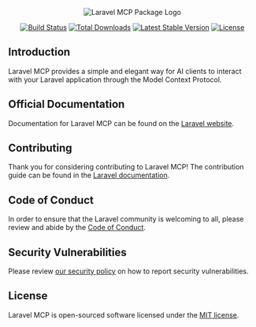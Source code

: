 <p align="center"><img src="/art/logo.svg" alt="Laravel MCP Package Logo"></p>

<p align="center">
<a href="https://github.com/laravel/mcp/actions"><img src="https://github.com/laravel/mcp/workflows/tests/badge.svg" alt="Build Status"></a>
<a href="https://packagist.org/packages/laravel/mcp"><img src="https://img.shields.io/packagist/dt/laravel/mcp" alt="Total Downloads"></a>
<a href="https://packagist.org/packages/laravel/mcp"><img src="https://img.shields.io/packagist/v/laravel/mcp" alt="Latest Stable Version"></a>
<a href="https://packagist.org/packages/laravel/mcp"><img src="https://img.shields.io/packagist/l/laravel/mcp" alt="License"></a>
</p>

## Introduction

Laravel MCP provides a simple and elegant way for AI clients to interact with your Laravel application through the Model Context Protocol.

## Official Documentation

Documentation for Laravel MCP can be found on the [Laravel website](https://laravel.com/docs/mcp).

## Contributing

Thank you for considering contributing to Laravel MCP! The contribution guide can be found in the [Laravel documentation](https://laravel.com/docs/contributions).

## Code of Conduct

In order to ensure that the Laravel community is welcoming to all, please review and abide by the [Code of Conduct](https://laravel.com/docs/contributions#code-of-conduct).

## Security Vulnerabilities

Please review [our security policy](https://github.com/laravel/mcp/security/policy) on how to report security vulnerabilities.

## License

Laravel MCP is open-sourced software licensed under the [MIT license](LICENSE.md).
